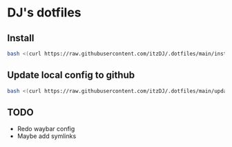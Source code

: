 # DJ's dotfiles

## Install

```bash
bash <(curl https://raw.githubusercontent.com/itzDJ/.dotfiles/main/install.sh)
```

## Update local config to github

```bash
bash <(curl https://raw.githubusercontent.com/itzDJ/.dotfiles/main/update_dots.sh)
```

## TODO

- Redo waybar config
- Maybe add symlinks
